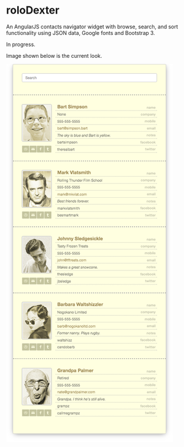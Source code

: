 # roloDexter
An AngularJS contacts navigator widget with browse, search, and sort functionality using JSON data, Google fonts and Bootstrap 3.

In progress.

Image shown below is the current look.

![](/screenshots/screenshot.png)

